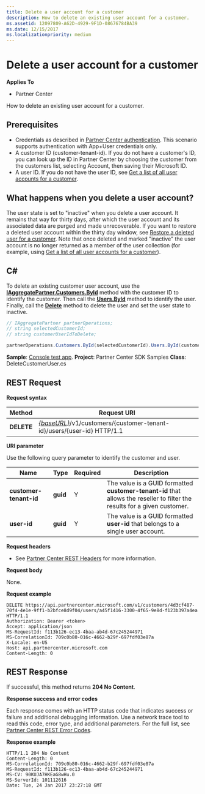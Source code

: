 ```yaml
---
title: Delete a user account for a customer
description: How to delete an existing user account for a customer.
ms.assetid: 12097809-A62D-4929-9F1D-08676784BA39
ms.date: 12/15/2017
ms.localizationpriority: medium
---
```


# Delete a user account for a customer


**Applies To**

- Partner Center

How to delete an existing user account for a customer.

## <span id="Prerequisites"/><span id="prerequisites"/><span id="PREREQUISITES"/>Prerequisites


- Credentials as described in [Partner Center authentication](partner-center-authentication.md). This scenario supports authentication with App+User credentials only.
- A customer ID (customer-tenant-id). If you do not have a customer's ID, you can look up the ID in Partner Center by choosing the customer from the customers list, selecting Account, then saving their Microsoft ID.
- A user ID. If you do not have the user ID, see [Get a list of all user accounts for a customer](get-a-list-of-all-user-accounts-for-a-customer.md).

## <span id="What_happens_when_you_delete_a_user_account_"/><span id="what_happens_when_you_delete_a_user_account_"/><span id="WHAT_HAPPENS_WHEN_YOU_DELETE_A_USER_ACCOUNT_"/>What happens when you delete a user account?


The user state is set to "inactive" when you delete a user account. It remains that way for thirty days, after which the user account and its associated data are purged and made unrecoverable. If you want to restore a deleted user account within the thirty day window, see [Restore a deleted user for a customer](restore-a-user-for-a-customer.md). Note that once deleted and marked "inactive" the user account is no longer returned as a member of the user collection (for example, using [Get a list of all user accounts for a customer](get-a-list-of-all-user-accounts-for-a-customer.md)).

## <span id="C_"/><span id="c_"/>C#


To delete an existing customer user account, use the [**IAggregatePartner.Customers.ById**](https://docs.microsoft.com/dotnet/api/microsoft.store.partnercenter.customers.icustomercollection.byid) method with the customer ID to identify the customer. Then call the [**Users.ById**](https://docs.microsoft.com/dotnet/api/microsoft.store.partnercenter.customerusers.icustomerusercollection.byid) method to identify the user. Finally, call the [**Delete**](https://docs.microsoft.com/dotnet/api/microsoft.store.partnercenter.customerusers.icustomeruser.delete) method to delete the user and set the user state to inactive.

``` csharp
// IAggregatePartner partnerOperations;
// string selectedCustomerId;
// string customerUserIdToDelete;

partnerOperations.Customers.ById(selectedCustomerId).Users.ById(customerUserIdToDelete).Delete();
```

**Sample**: [Console test app](console-test-app.md). **Project**: Partner Center SDK Samples **Class**: DeleteCustomerUser.cs

## <span id="REST_Request"/><span id="rest_request"/><span id="REST_REQUEST"/>REST Request


**Request syntax**

| Method     | Request URI                                                                                            |
|------------|--------------------------------------------------------------------------------------------------------|
| **DELETE** | [*{baseURL}*](partner-center-rest-urls.md)/v1/customers/{customer-tenant-id}/users/{user-id} HTTP/1.1 |

 

**URI parameter**

Use the following query parameter to identify the customer and user.

| Name                   | Type     | Required | Description                                                                                                               |
|------------------------|----------|----------|---------------------------------------------------------------------------------------------------------------------------|
| **customer-tenant-id** | **guid** | Y        | The value is a GUID formatted **customer-tenant-id** that allows the reseller to filter the results for a given customer. |
| **user-id**            | **guid** | Y        | The value is a GUID formatted **user-id** that belongs to a single user account.                                          |

 

**Request headers**

- See [Partner Center REST Headers](headers.md) for more information.

**Request body**

None.

**Request example**

```http
DELETE https://api.partnercenter.microsoft.com/v1/customers/4d3cf487-70f4-4e1e-9ff1-b2bfce8d9f04/users/a45f1416-3300-4f65-9e8d-f123b397a4ea HTTP/1.1
Authorization: Bearer <token>
Accept: application/json
MS-RequestId: f113b126-ec13-4baa-ab4d-67c245244971
MS-CorrelationId: 709c0b80-016c-4662-b29f-697fdf03e87a
X-Locale: en-US
Host: api.partnercenter.microsoft.com
Content-Length: 0
```

## <span id="REST_Response"/><span id="rest_response"/><span id="REST_RESPONSE"/>REST Response


If successful, this method returns **204 No Content**.

**Response success and error codes**

Each response comes with an HTTP status code that indicates success or failure and additional debugging information. Use a network trace tool to read this code, error type, and additional parameters. For the full list, see [Partner Center REST Error Codes](error-codes.md).

**Response example**

```http
HTTP/1.1 204 No Content
Content-Length: 0
MS-CorrelationId: 709c0b80-016c-4662-b29f-697fdf03e87a
MS-RequestId: f113b126-ec13-4baa-ab4d-67c245244971
MS-CV: 90KUJA7HKEaG8wHu.0
MS-ServerId: 101112616
Date: Tue, 24 Jan 2017 23:27:18 GMT
```